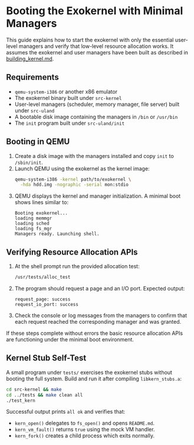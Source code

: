 # Booting the Exokernel with Minimal Managers

This guide explains how to start the exokernel with only the essential user-level managers and verify that low-level resource allocation works. It assumes the exokernel and user managers have been built as described in [building_kernel.md](building_kernel.md).

## Requirements

- `qemu-system-i386` or another x86 emulator
- The exokernel binary built under `src-kernel`
- User-level managers (scheduler, memory manager, file server) built under `src-uland`
- A bootable disk image containing the managers in `/bin` or `/usr/bin`
- The `init` program built under `src-uland/init`

## Booting in QEMU
1. Create a disk image with the managers installed and copy `init` to `/sbin/init`.
2. Launch QEMU using the exokernel as the kernel image:
   ```sh
   qemu-system-i386 -kernel path/to/exokernel \
     -hda hdd.img -nographic -serial mon:stdio
   ```
3. QEMU displays the kernel and manager initialization. A minimal boot shows lines similar to:
   ```
   Booting exokernel...
   loading memmgr
   loading sched
   loading fs_mgr
   Managers ready. Launching shell.
   ```

## Verifying Resource Allocation APIs

1. At the shell prompt run the provided allocation test:
   ```sh
   /usr/tests/alloc_test
   ```
2. The program should request a page and an I/O port. Expected output:
   ```
   request_page: success
   request_io_port: success
   ```
3. Check the console or log messages from the managers to confirm that each request reached the corresponding manager and was granted.

If these steps complete without errors the basic resource allocation APIs are functioning under the minimal boot environment.

## Kernel Stub Self-Test

A small program under `tests/` exercises the exokernel stubs without booting the
full system. Build and run it after compiling `libkern_stubs.a`:

```sh
cd src-kernel && make
cd ../tests && make clean all
./test_kern
```

Successful output prints `all ok` and verifies that:

- `kern_open()` delegates to `fs_open()` and opens `README.md`.
- `kern_vm_fault()` returns `true` using the mock VM handler.
- `kern_fork()` creates a child process which exits normally.
